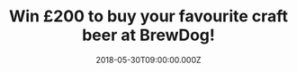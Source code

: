 ---
campaign-uuid: "c-8088d4fe-3991-404b-b24f-8973f7371e59"
type: "Competition"
category: "Food"
date: "2018-05-30T09:00:00.000Z"
end-date: "2018-06-27T23:59:00.000Z"
disable-form: false
is_promoted: false
has_entry_page: true
title: "Win £200 to buy your favourite craft beer at BrewDog!"
competition-description: "<p>Summer is just around the corner and there is no better\
  \ way to start it than with a cold beer, am I right?</p>\n<p>If you are as passionate\
  \ about great craft beer as we are you won’t want to miss this: We’re giving away\
  \ a £200 voucher to spend in craft beer at Brewdog!</p>\n<p>Want to know more? Click\
  \ on the link below!</p>\n"
hero-header: "Win a £200 voucher to spend in craft beer at BrewDog!"
terms-confirmation: "N/A"
banner-img: "https://assets.expresslyapp.com/asset-f70adced-e574-4b6b-8b81-0a59e0d8373c.jpg"
logo-left-href: "https://www.brewdog.com/"
logo-left-image: "https://assets.expresslyapp.com/7ed8be16-6fd7-4235-82db-d329ebe9c7c3-thumb.png"
logo-left-title: "Brew Dog"
bg-image-hero: "https://assets.expresslyapp.com/asset-db9ad033-7362-4eb3-a569-d8c15a3d97b9.jpg"
bg-image-first: "https://assets.expresslyapp.com/asset-17d23be7-3ea3-421e-82c0-0c15992f36a6.jpg"
bg-image-second: "https://assets.expresslyapp.com/asset-380a4063-5845-4e04-8d41-526a43ee0ae3.jpg"
bg-image-third: "https://assets.expresslyapp.com/asset-48f38404-5d64-47f1-bfb8-c4915e59a5ec.jpg"
section1-content: "<p>Bored of the industrially brewed lagers, in April 2007 the Scottish\
  \ Martin and James founded BrewDog and in only the 2nd year, became Scotland’s largest\
  \ independent brewery!</p>\n<p>After opening their first craft beer bar in Aberdeen\
  \ and due to the run-away success, they opened bars in Edinburgh, Glasgow and finally\
  \ made it to the capital, London!</p>\n<p>Ten years since BrewDog came howling into\
  \ the world, they’re celebrating their success adding more beers, bars, customers\
  \ and team to their business!</p>\n"
section2-content: "<p>At BrewDog they are on a mission to make people love craft beer!\
  \ All they care about is brewing worlds class craft beer. Extraordinary beers that\
  \ blow peoples mind and kick start a revolution.</p>\n<p>Punk IPA, Dead Pony Club,\
  \ Jet Black Heart, 5AM Saint, Indie Pale Ale… are the beers that they brew and people\
  \ love the most! but that is just the beginning of their long collection!</p>\n"
section3-content: "<p>If you want to try one of the BEST craft beers out there, now\
  \ you can because NME AAA is giving YOU a £200 voucher to spend in craft beer at\
  \ BrewDog!</p>\n<p>Competition closes on June 27th at 23:59 so complete the form\
  \ below and as they say: Walk tall, kick ass and learn to speak craft beer!</p>\n"
entry-title: "Win £200 to buy your favourite craft beer at BrewDog!"
entry-content: "<p>Complete the form below before June 27th at 23:59 and enjoy a beer\
  \ with friends in the summer evenings, with £200 to spend in craft beer from BrewDog\
  \ (split in 4x £50 vouchers). </p>\n"
has-winner: false
prize-description: "A £200 voucher to spend in craft beer at BrewDog.\r\nWinner wins\
  \ 4x £50 vouchers"
special-conditions: "Winner wins 4x £50 vouchers.\r\nMultiple entries are allowed\
  \ up to one every day. Starting June 6, 2018, the 24h interval between multiple\
  \ entries resets at midnight every day."
country-restrictions:
- "GB"
---